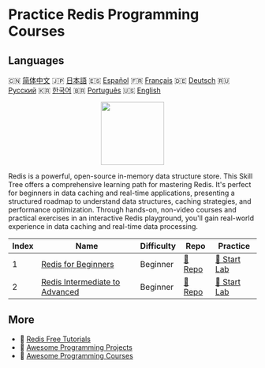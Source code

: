 # Practice Redis Programming Courses

## Languages

🇨🇳 [简体中文](README_zh.md) 🇯🇵 [日本語](README_ja.md) 🇪🇸 [Español](README_es.md) 🇫🇷 [Français](README_fr.md) 🇩🇪 [Deutsch](README_de.md) 🇷🇺 [Русский](README_ru.md) 🇰🇷 [한국어](README_ko.md) 🇧🇷 [Português](README_pt.md) 🇺🇸 [English](README.md) 

<div align="center">
<img width="128px" src="https://file.labex.io/path/4MMYfz8sH7hJ.png">
</div>

Redis is a powerful, open-source in-memory data structure store. This Skill Tree offers a comprehensive learning path for mastering Redis. It's perfect for beginners in data caching and real-time applications, presenting a structured roadmap to understand data structures, caching strategies, and performance optimization. Through hands-on, non-video courses and practical exercises in an interactive Redis playground, you'll gain real-world experience in data caching and real-time data processing.

|   Index | Name                                                                                      | Difficulty   | Repo                                                                    | Practice                                                                |
|---------|-------------------------------------------------------------------------------------------|--------------|-------------------------------------------------------------------------|-------------------------------------------------------------------------|
|       1 | [Redis for Beginners](https://labex.io/courses/redis-for-beginners)                       | Beginner     | [🔗 Repo](https://github.com/labex-labs/redis-for-beginners)            | [🚀 Start Lab](https://labex.io/courses/redis-for-beginners)            |
|       2 | [Redis Intermediate to Advanced](https://labex.io/courses/redis-intermediate-to-advanced) | Beginner     | [🔗 Repo](https://github.com/labex-labs/redis-intermediate-to-advanced) | [🚀 Start Lab](https://labex.io/courses/redis-intermediate-to-advanced) |

## More

- 🔗 [Redis Free Tutorials](https://github.com/labex-labs/redis-free-tutorials)
- 🔗 [Awesome Programming Projects](https://github.com/labex-labs/awesome-programming-projects)
- 🔗 [Awesome Programming Courses](https://github.com/labex-labs/awesome-programming-courses)

